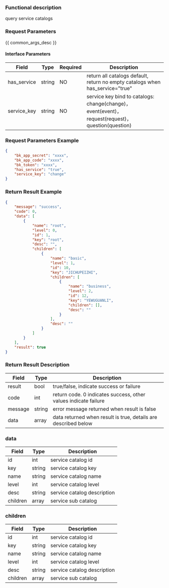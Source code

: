 ### Functional description

query service catalogs

### Request Parameters

{{ common_args_desc }}

#### Interface Parameters

| Field  | Type  | Required  | Description  |
| --- | --- | --- | --- |
|  has_service   |  string   |  NO   |  return all catalogs default, return no empty catalogs when has_service="true" |
|  service_key   |  string   |  NO   |  service key bind to catalogs: change(change)，event(event)，request(request)，question(question)|


### Request Parameters Example

```json
{
    "bk_app_secret": "xxxx",
    "bk_app_code": "xxxx",
    "bk_token": "xxxx",
    "has_service": "true",
    "service_key": "change"
}
```

### Return Result Example

```json
{
    "message": "success",
    "code": 0,
    "data": [
        {
            "name": "root",
            "level": 0,
            "id": 1,
            "key": "root",
            "desc": "",
            "children": [
                {
                    "name": "basic",
                    "level": 1,
                    "id": 10,
                    "key": "JICHUPEIZHI",
                    "children": [
                        {
                            "name": "business",
                            "level": 2,
                            "id": 12,
                            "key": "YEWUGUANLI",
                            "children": [],
                            "desc": ""
                        }
                    ],
                    "desc": ""
                }
            ]
        }
    ],
    "result": true
}
```

### Return Result Description

| Field      | Type     | Description                    |
| ------- | ------ | --------------------- |
| result  | bool   | true/false, indicate success or failure |
| code    | int    | return code. 0 indicates success, other values indicate failure     |
| message | string | error message returned when result is false                  |
| data    | array  | data returned when result is true, details are described below                    |

### data
| Field      | Type     | Description                    |
| ------- | ------ | --------------------- |
| id | int | service catalog id                |
| key | string | service catalog key                |
| name | string | service catalog name                  |
| level | int | service catalog level                  |
| desc    | string  | service catalog description     |
| children    | array  | service sub catalog     |

### children
| Field      | Type     | Description                    |
| ------- | ------ | --------------------- |
| id | int | service catalog id                |
| key | string | service catalog key                |
| name | string | service catalog name                  |
| level | int | service catalog level                  |
| desc    | string  | service catalog description     |
| children    | array  | service sub catalog     |
